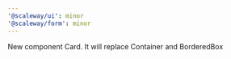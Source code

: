 ```yaml
---
'@scaleway/ui': minor
'@scaleway/form': minor
---
```


New component Card. It will replace Container and BorderedBox
